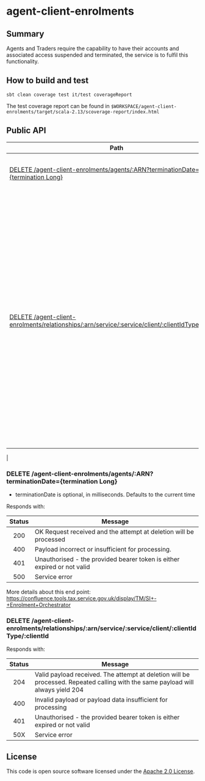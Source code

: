 
# agent-client-enrolments

## Summary


Agents and Traders require the capability to have their accounts and associated access suspended and terminated, the service is to fulfil this functionality.

## How to build and test

`sbt clean coverage test it/test coverageReport`

The test coverage report can be found in `$WORKSPACE/agent-client-enrolments/target/scala-2.13/scoverage-report/index.html`

## Public API

| Path                               | Description                                          |
| ---------------------------------  | ---------------------------------------------------- |
| [DELETE /agent-client-enrolments/agents/:ARN?terminationDate={termination Long}]() | Calling the endpoint will cause the agent to be deleted |
| [DELETE /agent-client-enrolments/relationships/:arn/service/:service/client/:clientIdType/:clientId]() | Following a VAT trader becoming insolvent, the relationship between the Trader and the Agent needs to be broken, so the Agent can no longer transact on behalf of the Insolvent Trader. This endpoint is to react to a trigger from ETMP and remove any agent-client relationships in EACD/Agent Services for in Insolvent client. As per Insolvency SDD.
 |


### DELETE /agent-client-enrolments/agents/:ARN?terminationDate={termination Long}

 - terminationDate is optional, in milliseconds. Defaults to the current time

Responds with:

| Status        | Message       |
|:-------------:|---------------|
| 200      | OK Request received and the attempt at deletion will be processed |
| 400      | Payload incorrect or insufficient for processing.|
| 401      | Unauthorised - the provided bearer token is either expired or not valid|
| 500      | Service error |

More details about this end point: https://confluence.tools.tax.service.gov.uk/display/TM/SI+-+Enrolment+Orchestrator


### DELETE /agent-client-enrolments/relationships/:arn/service/:service/client/:clientIdType/:clientId

Responds with:

| Status | Message                                                                                                                         |
|:------:|---------------------------------------------------------------------------------------------------------------------------------|
|  204   | Valid payload received. The attempt at deletion will be processed. Repeated calling with the same payload will always yield 204 |
|  400   | Invalid payload or payload data insufficient for processing                                                                     |
|  401   | Unauthorised - the provided bearer token is either expired or not valid                                                         |
|  50X   | Service error                                                                                                                   |

## License

This code is open source software licensed under the [Apache 2.0 License]("http://www.apache.org/licenses/LICENSE-2.0.html").